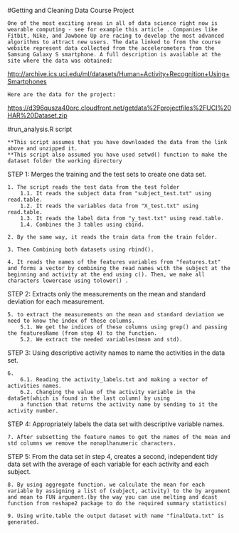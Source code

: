 #Getting and Cleaning Data Course Project
````
One of the most exciting areas in all of data science right now is wearable computing - see for example this article . Companies like Fitbit, Nike, and Jawbone Up are racing to develop the most advanced algorithms to attract new users. The data linked to from the course website represent data collected from the accelerometers from the Samsung Galaxy S smartphone. A full description is available at the site where the data was obtained:
````

http://archive.ics.uci.edu/ml/datasets/Human+Activity+Recognition+Using+Smartphones

````
Here are the data for the project:
````

https://d396qusza40orc.cloudfront.net/getdata%2Fprojectfiles%2FUCI%20HAR%20Dataset.zip

#run_analysis.R script
````
**This script assumes that you have downloaded the data from the link above and unzipped it.
**This script also assumed you have used setwd() function to make the dataset folder the working directory
````
STEP 1: Merges the training and the test sets to create one data set.
````
1. The script reads the test data from the test folder
	1.1. It reads the subject data from "subject_test.txt" using read.table.
	1.2. It reads the variables data from "X_test.txt" using read.table.
	1.3. It reads the label data from "y_test.txt" using read.table.
	1.4. Combines the 3 tables using cbind.

2. By the same way, it reads the train data from the train folder.

3. Then Combining both datasets using rbind().

4. It reads the names of the features variables from "features.txt" and forms a vector by combining the read names with the subject at the beginning and activity at the end using c(). Then, we make all characters lowercase using tolower() .
````

STEP 2: Extracts only the measurements on the mean and standard deviation for each measurement.

````
5. to extract the measurements on the mean and standard deviation we need to know the index of these columns.
	5.1. We get the indices of these columns using grep() and passing the featuresName (from step 4) to the function.
	5.2. We extract the needed variables(mean and std).
````	 

STEP 3: Using descriptive activity names to name the activities in the data set.
````
6. 
	6.1. Reading the activity_labels.txt and making a vector of activities names.  
	6.2. Changing the value of the activity variable in the dataSet(which is found in the last column) by using 
	a function that returns the activity name by sending to it the activity number. 
````

STEP 4: Appropriately labels the data set with descriptive variable names.
````
7. After subsetting the feature names to get the names of the mean and std columns we remove the nonaplhanumeric characters.
````
STEP 5: From the data set in step 4, creates a second, independent tidy data set with the average of each variable for each activity and each subject.
````
8. By using aggregate function. we calculate the mean for each variable by assigning a list of (subject, activity) to the by argument and mean to FUN argument.(by the way you can use melting and dcast function from reshape2 package to do the required summary statistics)

9. Using write.table the output dataset with name "finalData.txt" is generated. 

````